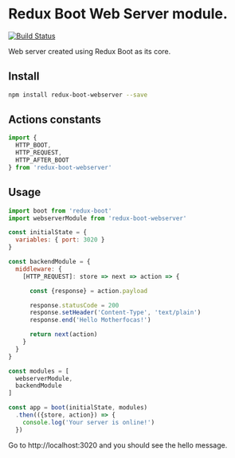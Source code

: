 # Redux Boot Web Server module.

[![Build Status](https://travis-ci.org/choko-org/redux-boot-webserver.svg?branch=master)](https://travis-ci.org/choko-org/redux-boot-webserver)

Web server created using Redux Boot as its core.

## Install
```bash
npm install redux-boot-webserver --save
```

## Actions constants

```js
import {
  HTTP_BOOT,
  HTTP_REQUEST,
  HTTP_AFTER_BOOT
} from 'redux-boot-webserver'
```

## Usage

```js
import boot from 'redux-boot'
import webserverModule from 'redux-boot-webserver'

const initialState = {
  variables: { port: 3020 }
}

const backendModule = {
  middleware: {
    [HTTP_REQUEST]: store => next => action => {

      const {response} = action.payload

      response.statusCode = 200
      response.setHeader('Content-Type', 'text/plain')
      response.end('Hello Motherfocas!')

      return next(action)
    }
  }
}

const modules = [
  webserverModule,
  backendModule
]

const app = boot(initialState, modules)
  .then(({store, action}) => {
    console.log('Your server is online!')
  })
```

Go to http://localhost:3020 and you should see the hello message.
